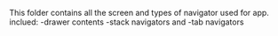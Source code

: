 This folder contains all the screen and types of navigator used for app.
inclued:
-drawer contents
-stack navigators and
-tab navigators
